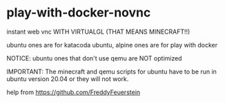# play-with-docker-novnc
instant web vnc WITH VIRTUALGL (THAT MEANS MINECRAFT!!)

ubuntu ones are for katacoda ubuntu, alpine ones are for play with docker


NOTICE: ubuntu ones that don't use qemu are NOT optimized

IMPORTANT: The minecraft and qemu scripts for ubuntu have to be run in ubuntu version 20.04 or they will not work. 


help from https://github.com/FreddyFeuerstein
